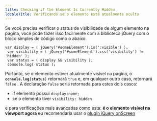 ```yaml
---
title: Checking if the Element Is Currently Hidden
localeTitle: Verificando se o elemento está atualmente oculto
---
```

Se você precisa verificar o status de visibilidade de algum elemento na página, você pode fazer isso facilmente com a biblioteca jQuery com o bloco simples de código como o abaixo.
```
var display = ( jQuery('#someElement').is(':visible') ); 
 var visibility = ( jQuery('#someElement').css('visibility') != 'hidden' ); 
 var status = ( display && visibility ); 
 console.log( status ); 
```

Portanto, se o elemento estiver atualmente visível na página, o **`console.log(status)`** retornará `true` e, em qualquer outro caso, retornará `false` . A declaração `false` seria retornada para estes dois casos:

*   if elemento possui `display:none;`
*   se o elemento tiver `visibility: hidden`

e para verificações mais avançadas como esta: **é o elemento visível na viewport agora** eu recomendaria usar o [plugin jQuery onScreen](http://benpickles.github.io/onScreen/)